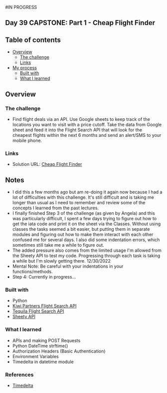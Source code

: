 #IN PROGRESS

## Day 39 CAPSTONE: Part 1 - Cheap Flight Finder


## Table of contents

- [Overview](#overview)
  - [The challenge](#the-challenge)
  - [Links](#links)
- [My process](#my-process)
  - [Built with](#built-with)
  - [What I learned](#what-i-learned)

## Overview

### The challenge

- Find flight deals via an API. Use Google sheets to keep track of the locations you want to visit with a price cutoff. Take the data from Google sheet and feed it into the Flight Search API that will look for the cheapest flights within the next 6 months and send an alert/SMS to your mobile phone.

### Links

- Solution URL: [Cheap Flight Finder](https://github.com/Mikerniker/100_Days_of_Python/tree/main/Day39)

## Notes
- I did this a few months ago but am re-doing it again now because I had a lot of difficulties with this challenge. It's still difficult and is taking me longer than usual as I need to remember and review some of the concepts I learned from the past lectures.  
- I finally finished Step 3 of the challenge (as given by Angela) and this was particularly difficult, I spent a few days trying to figure out how to get the iata code and print it on the sheet via the Classes. Without using classes the tasks seemed a bit easier, but putting them in separate modules and figuring out how to make them interact with each other confused me for several days. I also did some indentation errors, which sometimes still take me a while to figure out. 
- The added pressure also comes from the limited usage I'm allowed from the Sheety API to test my code. Progressing through each task is taking a while but I'm slowly getting there. 12/30/2022
- Mental Note: Be careful with your indentations in your functions/methods.
- Step 4: Currently in progress...


### Built with

- Python
- [Kiwi Partners Flight Search API](https://partners.kiwi.com/)
- [Tequila Flight Search API](https://tequila.kiwi.com/portal/login)
- [Sheety API](https://sheety.co/)

### What I learned
- APIs and making POST Requests
- Python DateTime strftime()
- Authorization Headers (Basic Authentication)
- Environment Variables
- Timedelta in datetime module

### References
- [Timedelta](https://www.geeksforgeeks.org/python-find-yesterdays-todays-and-tomorrows-date/)
